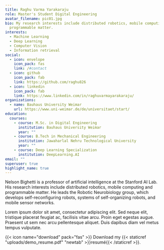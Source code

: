 ```yaml
---
title: Raghu Varma Yarakaraju
role: Master's Student Digital Engineering
avatar_filename: pic01.jpg
bio: My research interests include distributed robotics, mobile computing and
  programmable matter.
interests:
  - Machine Learning
  - Deep Learning
  - Computer Vision
  - Information retrieval
social:
  - icon: envelope
    icon_pack: fas
    link: /#contact
  - icon: github
    icon_pack: fab
    link: https://github.com/raghu826
  - icon: linkedin
    icon_pack: fab
    link: https://www.linkedin.com/in/raghuvarmayarakaraju/
organizations:
  - name: Bauhaus University Weimar
    url: https://www.uni-weimar.de/de/universitaet/start/
education:
  courses:
    - course: M.Sc. in Digital Engineering
      institution: Bauhaus University Weimar
      year: ""
    - course: B.Tech in Mechanical Engineering
      institution: Jawaharlal Nehru Technological University
      year: ""
    - course: Deep Learning Specialization
      institution: DeepLearning.AI
email: ""
superuser: true
highlight_name: true
---
```


Nelson Bighetti is a professor of artificial intelligence at the Stanford AI Lab. His research interests include distributed robotics, mobile computing and programmable matter. He leads the Robotic Neurobiology group, which develops self-reconfiguring robots, systems of self-organizing robots, and mobile sensor networks.

Lorem ipsum dolor sit amet, consectetur adipiscing elit. Sed neque elit, tristique placerat feugiat ac, facilisis vitae arcu. Proin eget egestas augue. Praesent ut sem nec arcu pellentesque aliquet. Duis dapibus diam vel metus tempus vulputate.

{{< icon name="download" pack="fas" >}} Download my {{< staticref "uploads/demo_resume.pdf" "newtab" >}}resumé{{< /staticref >}}.
